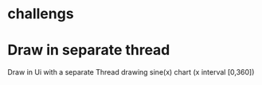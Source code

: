 # challengs
# Draw in separate thread

Draw in Ui with a separate Thread
drawing sine(x) chart (x interval [0,360])
